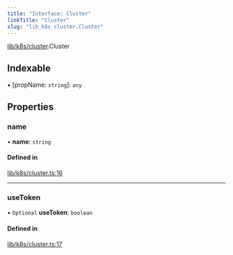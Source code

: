 ```yaml
---
title: "Interface: Cluster"
linkTitle: "Cluster"
slug: "lib_k8s_cluster.Cluster"
---
```


[lib/k8s/cluster](../modules/lib_k8s_cluster.md).Cluster

## Indexable

▪ [propName: `string`]: `any`

## Properties

### name

• **name**: `string`

#### Defined in

[lib/k8s/cluster.ts:16](https://github.com/kinvolk/headlamp/blob/490b989/frontend/src/lib/k8s/cluster.ts#L16)

___

### useToken

• `Optional` **useToken**: `boolean`

#### Defined in

[lib/k8s/cluster.ts:17](https://github.com/kinvolk/headlamp/blob/490b989/frontend/src/lib/k8s/cluster.ts#L17)
